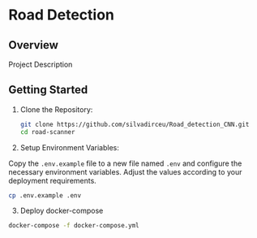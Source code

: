 # Road Detection
## Overview
Project Description

## Getting Started

1. Clone the Repository:
   ```bash
   git clone https://github.com/silvadirceu/Road_detection_CNN.git
   cd road-scanner
   ```
2. Setup Environment Variables:

Copy the `.env.example` file to a new file named `.env` and configure the necessary environment variables. Adjust the values according to your deployment requirements.

```bash
cp .env.example .env
```
3. Deploy docker-compose
```bash
docker-compose -f docker-compose.yml
```